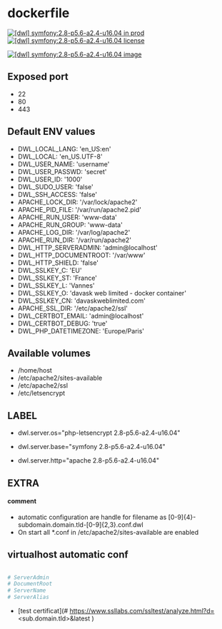 # dockerfile

[![[dwl] symfony:2.8-p5.6-a2.4-u16.04 in prod][badge-shields]](https://hub.docker.com/r/davask/d-symfony/)
[![[dwl] symfony:2.8-p5.6-a2.4-u16.04 license][badge-fossa]](https://app.fossa.io/projects/git%2Bhttps%3A%2F%2Fgithub.com%2Fdavask%2Fd-symfony?ref=badge_shield)

[![[dwl] symfony:2.8-p5.6-a2.4-u16.04 image][badge-docker]](https://hub.docker.com/r/davask/d-symfony/)

[badge-docker]: https://dockeri.co/image/davask/d-symfony "[dwl] symfony:2.8-p5.6-a2.4-u16.04 image"
[badge-shields]: https://img.shields.io/badge/davask%2Fd--symfony-env_prod-brightgreen.svg?style=flat "[dwl] symfony:2.8-p5.6-a2.4-u16.04 in prod"
[badge-fossa]: https://img.shields.io/badge/davask%2Fd--symfony-license_MIT-brightgreen.svg?style=flat "[dwl] symfony:2.8-p5.6-a2.4-u16.04 license"

## Exposed port

- 22
- 80
- 443
## Default ENV values

- DWL_LOCAL_LANG: 'en_US:en'
- DWL_LOCAL: 'en_US.UTF-8'
- DWL_USER_NAME: 'username'
- DWL_USER_PASSWD: 'secret'
- DWL_USER_ID: '1000'
- DWL_SUDO_USER: 'false'
- DWL_SSH_ACCESS: 'false'
- APACHE_LOCK_DIR: '/var/lock/apache2'
- APACHE_PID_FILE: '/var/run/apache2.pid'
- APACHE_RUN_USER: 'www-data'
- APACHE_RUN_GROUP: 'www-data'
- APACHE_LOG_DIR: '/var/log/apache2'
- APACHE_RUN_DIR: '/var/run/apache2'
- DWL_HTTP_SERVERADMIN: 'admin@localhost'
- DWL_HTTP_DOCUMENTROOT: '/var/www'
- DWL_HTTP_SHIELD: 'false'
- DWL_SSLKEY_C: 'EU'
- DWL_SSLKEY_ST: 'France'
- DWL_SSLKEY_L: 'Vannes'
- DWL_SSLKEY_O: 'davask web limited - docker container'
- DWL_SSLKEY_CN: 'davaskweblimited.com'
- APACHE_SSL_DIR: '/etc/apache2/ssl'
- DWL_CERTBOT_EMAIL: 'admin@localhost'
- DWL_CERTBOT_DEBUG: 'true'
- DWL_PHP_DATETIMEZONE: 'Europe/Paris'
## Available volumes

- /home/host
- /etc/apache2/sites-available
- /etc/apache2/ssl
- /etc/letsencrypt
## LABEL

- dwl.server.os="php-letsencrypt 2.8-p5.6-a2.4-u16.04"

- dwl.server.base="symfony 2.8-p5.6-a2.4-u16.04"

- dwl.server.http="apache 2.8-p5.6-a2.4-u16.04"

## EXTRA

#### comment

- automatic configuration are handle for filename as [0-9]{4}\-subdomain\.domain\.tld\-[0-9]{2,3}\.conf\.dwl
- On start all *.conf in /etc/apache2/sites-available are enabled

## virtualhost automatic conf

```bash

# ServerAdmin
# DocumentRoot
# ServerName
# ServerAlias

```


- [test certificat](# https://www.ssllabs.com/ssltest/analyze.html?d=<sub.domain.tld>&latest
)
